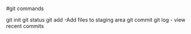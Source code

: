 #git commands

git init
git status
git add -Add files to staging area
git commit
git log - view recent commits
